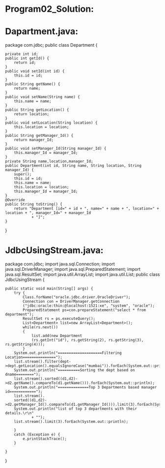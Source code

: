 Program02_Solution:
===================


Dapartment.java:
================

package com.jdbc;
public class Department {

	private int id;
	public int getId() {
		return id;
	}
	public void setId(int id) {
		this.id = id;
	}
	public String getName() {
		return name;
	}
	public void setName(String name) {
		this.name = name;
	}
	public String getLocation() {
		return location;
	}
	public void setLocation(String location) {
		this.location = location;
	}
	public String getManager_Id() {
		return manager_Id;
	}
	public void setManager_Id(String manager_Id) {
		this.manager_Id = manager_Id;
	}
	private String name,location,manager_Id;
	public Department(int id, String name, String location, String manager_Id) {
		super();
		this.id = id;
		this.name = name;
		this.location = location;
		this.manager_Id = manager_Id;
	}
	@Override
	public String toString() {
		return "Department [id=" + id + ", name=" + name + ", location=" + location + ", manager_Id=" + manager_Id
				+ "]";
	}

}




JdbcUsingStream.java:
=====================
package com.jdbc;
import java.sql.Connection;
import java.sql.DriverManager;
import java.sql.PreparedStatement;
import java.sql.ResultSet;
import java.util.ArrayList;
import java.util.List;
public class JdbcUsingStream {

	public static void main(String[] args) {
		try {
			Class.forName("oracle.jdbc.driver.OracleDriver");
			Connection con = DriverManager.getConnection
			("jdbc:oracle:thin:@localhost:1521:xe", "system", "oracle");
			PreparedStatement ps=con.prepareStatement("select * from department");
			ResultSet rs = ps.executeQuery();
			List<Department> list=new ArrayList<Department>();
			while(rs.next())
			{
				list.add(new Department
				(rs.getInt("id"), rs.getString(2), rs.getString(3), rs.getString(4)));
			}
		System.out.println("====================Filtering Location===============");
		list.stream().filter(dept->dept.getLocation().equalsIgnoreCase("mumbai")).forEach(System.out::println);
		System.out.println("==========Sorting the dept based on dname========");
		list.stream().sorted((d1,d2)->d2.getName().compareTo(d1.getName())).forEach(System.out::println);
		System.out.println("==============Top 3 Departments based manager id============");
		list.stream().
		sorted((d1,d2)->d2.getManager_Id().compareTo(d1.getManager_Id())).limit(3).forEach(System.out::println);
		System.out.println("list of top 3 departments with their details.\r\n"
				+ "");
		list.stream().limit(3).forEach(System.out::println);
		
		}
		catch (Exception e) {
			e.printStackTrace();
		}
	
	}

}